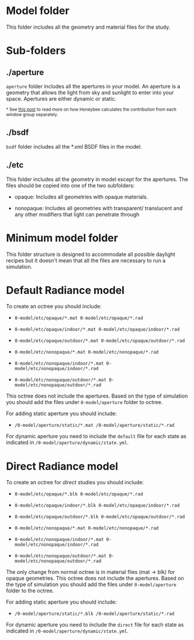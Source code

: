 # Model folder

This folder includes all the geometry and material files for the study.

# Sub-folders

## ./aperture

`aperture` folder includes all the apertures in your model. An aperture is a geometry
that allows the light from sky and sunlight to enter into your space. Apertures are
either dynamic or static.

<sub>* See [this post](https://github.com/ladybug-tools/honeybee/wiki/How-does-Honeybee%5B-%5D-set-up-the-input-files-for-multi-phase-daylight-simulation#how-does-honeybee-handles-such-cases) to read more on how Honeybee calculates the contribution from each window group separately.</sub>

## ./bsdf

`bsdf` folder includes all the *.xml BSDF files in the model.

## ./etc

This folder includes all the geometry in model except for the apertures. The files should
be copied into one of the two subfolders:

- opaque: Includes all geometries with opaque materials.

- nonopaque: Includes all geometries with transparent/ translucent and any other
  modifiers that light can penetrate through


# Minimum model folder

This folder structure is designed to accommodate all possible daylight recipes but it
doesn't mean that all the files are necessary to run a simulation.

# Default Radiance model

To create an octree you should include:

- `0-model/etc/opaque/*.mat 0-model/etc/opaque/*.rad`

- `0-model/etc/opaque/indoor/*.mat 0-model/etc/opaque/indoor/*.rad`

- `0-model/etc/opaque/outdoor/*.mat 0-model/etc/opaque/outdoor/*.rad`

- `0-model/etc/nonopaque/*.mat 0-model/etc/nonopaque/*.rad`

- `0-model/etc/nonopaque/indoor/*.mat 0-model/etc/nonopaque/indoor/*.rad`

- `0-model/etc/nonopaque/outdoor/*.mat 0-model/etc/nonopaque/outdoor/*.rad`

This octree does not include the apertures. Based on the type of simulation you should
add the files under `0-model/aperture` folder to octree.

For adding static aperture you should include:

- `/0-model/aperture/static/*.mat /0-model/aperture/static/*.rad`

For dynamic aperture you need to include the `default` file for each state as indicated
in `/0-model/aperture/dynamic/state.yml`.

# Direct Radiance model

To create an octree for _direct_ studies you should include:

- `0-model/etc/opaque/*.blk 0-model/etc/opaque/*.rad`

- `0-model/etc/opaque/indoor/*.blk 0-model/etc/opaque/indoor/*.rad`

- `0-model/etc/opaque/outdoor/*.blk 0-model/etc/opaque/outdoor/*.rad`

- `0-model/etc/nonopaque/*.mat 0-model/etc/nonopaque/*.rad`

- `0-model/etc/nonopaque/indoor/*.mat 0-model/etc/nonopaque/indoor/*.rad`

- `0-model/etc/nonopaque/outdoor/*.mat 0-model/etc/nonopaque/outdoor/*.rad`

The only change from normal octree is in material files (mat -> blk) for opaque
geometries. This octree does not include the apertures. Based on the type of simulation
you should add the files under `0-model/aperture` folder to the octree.

For adding static aperture you should include:

- `/0-model/aperture/static/*.blk /0-model/aperture/static/*.rad`

For dynamic aperture you need to include the `direct` file for each state as indicated
in `/0-model/aperture/dynamic/state.yml`.
